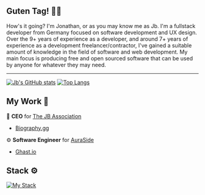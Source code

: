 ## Guten Tag! 👋🏻
How's it going? I'm Jonathan, or as you may know me as Jb. I'm a fullstack developer from Germany focused on software development and UX design. Over the 9+ years of experience as a developer, and around 7+ years of experience as a development freelancer/contractor, I've gained a suitable amount of knowledge in the field of software and web development. My main focus is producing free and open sourced software that can be used by anyone for whatever they may need.

---
[![Jb's GitHub stats](https://github-readme-stats.vercel.app/api?username=Jbablestime&theme=radical)](https://biography.gg/)
[![Top Langs](https://github-readme-stats.vercel.app/api/top-langs/?username=Jbablestime&theme=radical)](https://biography.gg/)

## My Work 💼
🎩 **CEO** for [The JB Association](https://github.com/The-JB-Association)
- [Biography.gg](https://biography.gg/)
  
⚙️ **Software Engineer** for [AuraSide](https://github.com/AuraSide)  
-   [Ghast.io](https://ghast.io/)

## Stack ⚙️
[![My Stack](https://skillicons.dev/icons?i=js,html,css,ts,react,vue,angular,vite,tauri,cloudflare,express,tailwindcss,bootstrap,lua,discordjs,python,nest,next,nginx,php,sqlite,postgres,ubuntu&perline=10)](https://skillicons.dev)
